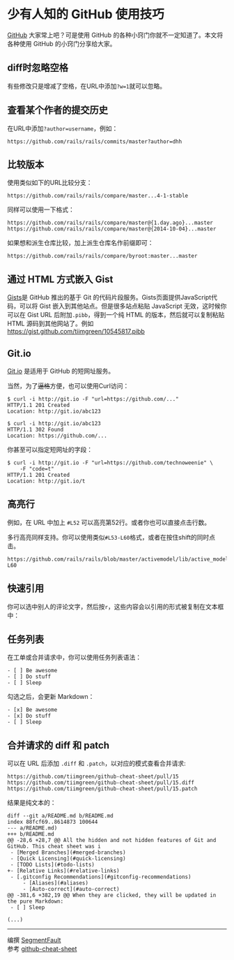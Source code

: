 少有人知的 GitHub 使用技巧
========================

[GitHub](https://github.com) 大家常上吧？可是使用 GitHub
的各种小窍门你就不一定知道了。本文将各种使用 GitHub 的小窍门分享给大家。

diff时忽略空格
--------------

有些修改只是增减了空格，在URL中添加`?w=1`就可以忽略。

查看某个作者的提交历史
----------------------

在URL中添加`?author=username`，例如：

    https://github.com/rails/rails/commits/master?author=dhh

比较版本
--------

使用类似如下的URL比较分支：

    https://github.com/rails/rails/compare/master...4-1-stable

同样可以使用一下格式：

    https://github.com/rails/rails/compare/master@{1.day.ago}...master
    https://github.com/rails/rails/compare/master@{2014-10-04}...master

如果想和派生仓库比较，加上派生仓库名作前缀即可：

    https://github.com/rails/rails/compare/byroot:master...master

通过 HTML 方式嵌入 Gist
-----------------------

[Gists](https://gist.github.com/)是 GitHub 推出的基于 Git
的代码片段服务。Gists页面提供JavaScript代码，可以将 Gist
嵌入到其他站点。但是很多站点粘贴 JavaScript 无效，这时候你可以在 Gist
URL 后附加`.pibb`，得到一个纯 HTML 的版本，然后就可以复制粘贴 HTML
源码到其他网站了。例如 <https://gist.github.com/tiimgreen/10545817.pibb>

Git.io
------

[Git.io](http://git.io/) 是适用于 GitHub 的短网址服务。

当然，为了~~逼格~~方便，也可以使用Curl访问：

    $ curl -i http://git.io -F "url=https://github.com/..."
    HTTP/1.1 201 Created
    Location: http://git.io/abc123

    $ curl -i http://git.io/abc123
    HTTP/1.1 302 Found
    Location: https://github.com/...

你甚至可以指定短网址的字段：

    $ curl -i http://git.io -F "url=https://github.com/technoweenie" \
        -F "code=t"
    HTTP/1.1 201 Created
    Location: http://git.io/t

高亮行
------

例如，在 URL 中加上 `#L52` 可以高亮第52行。或者你也可以直接点击行数。

多行高亮同样支持。你可以使用类似`#L53-L60`格式，或者在按住shift的同时点击。

    https://github.com/rails/rails/blob/master/activemodel/lib/active_model.rb#L53-L60

快速引用
--------

你可以选中别人的评论文字，然后按`r`，这些内容会以引用的形式被复制在文本框中：

任务列表
--------

在工单或合并请求中，你可以使用任务列表语法：

    - [ ] Be awesome
    - [ ] Do stuff
    - [ ] Sleep

勾选之后，会更新 Markdown：

    - [x] Be awesome
    - [x] Do stuff
    - [ ] Sleep

合并请求的 diff 和 patch
------------------------

可以在 URL 后添加 `.diff` 和 `.patch`，以对应的模式查看合并请求:

    https://github.com/tiimgreen/github-cheat-sheet/pull/15
    https://github.com/tiimgreen/github-cheat-sheet/pull/15.diff
    https://github.com/tiimgreen/github-cheat-sheet/pull/15.patch

结果是纯文本的：

    diff --git a/README.md b/README.md
    index 88fcf69..8614873 100644
    --- a/README.md)
    +++ b/README.md
    @@ -28,6 +28,7 @@ All the hidden and not hidden features of Git and GitHub. This cheat sheet was i
     - [Merged Branches](#merged-branches)
     - [Quick Licensing](#quick-licensing)
     - [TODO Lists](#todo-lists)
    +- [Relative Links](#relative-links)
     - [.gitconfig Recommendations](#gitconfig-recommendations)
         - [Aliases](#aliases)
         - [Auto-correct](#auto-correct)
    @@ -381,6 +382,19 @@ When they are clicked, they will be updated in the pure Markdown:
     - [ ] Sleep

    (...)

------------------------------------------------------------------------

编撰 [SegmentFault](http://sf.gg)\
 参考
[github-cheat-sheet](https://github.com/tiimgreen/github-cheat-sheet)


